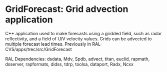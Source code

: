 # GridForecast: Grid advection application
 
C++ application used to make forecasts using a gridded field, such as
radar reflectivity, and a field of U/V velocity values. Grids can be
advected to multiple forecast lead times.
Previously in RAL-CVS/apps/trec/src/GridForecast
 
RAL Dependencies: dsdata, Mdv, Spdb, advect, titan, euclid, rapmath, dsserver, rapformats, didss, tdrp, toolsa, dataport, Radx, Ncxx